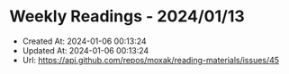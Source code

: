 # Weekly Readings - 2024/01/13

- Created At: 2024-01-06 00:13:24
- Updated At: 2024-01-06 00:13:24
- Url: https://api.github.com/repos/moxak/reading-materials/issues/45

